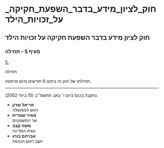 # חוק_לציון_מידע_בדבר_השפעת_חקיקה_על_זכויות_הילד

## חוק לציון מידע בדבר השפעת חקיקה על זכויות הילד

### סעיף 5 - תחילה

[5.](https://he.wikisource.org/wiki/חוק_לציון_מידע_בדבר_השפעת_חקיקה_על_זכויות_הילד#s_yp_5)

תחילה

תחילתו של חוק זה בתום 6 חודשים מיום פרסומו.

---

נתקבל בכנס ביום ו׳ באב התשס״ב (15 ביולי 2002).

* **אריאל שרון**  
  ראש הממשלה
* **מאיר שטרית**  
  שר המשפטים
* **משה קצב**  
  נשיא המדינה
* **אברהם בורג**  
  יושב ראש הכנסת